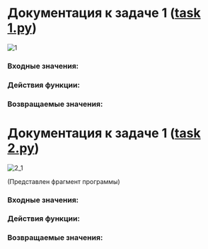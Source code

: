 # Документация к задаче 1 (<a href='task 1.py'>task 1.py</a>)
![1](https://user-images.githubusercontent.com/92087161/168673404-8cd17036-e3b6-46af-b92d-25d388e44510.jpg)

<h3>Входные значения:</h3>
<h3>Действия функции:</h3>
<h3>Возвращаемые значения:</h3>


# Документация к задаче 1 (<a href='task 2.py'>task 2.py</a>)
![2_1](https://user-images.githubusercontent.com/92087161/168673450-a1226b4e-747e-439f-b0f1-354a49ba18fd.jpg)

(Представлен фрагмент программы)

<h3>Входные значения:</h3>
<h3>Действия функции:</h3>
<h3>Возвращаемые значения:</h3>
